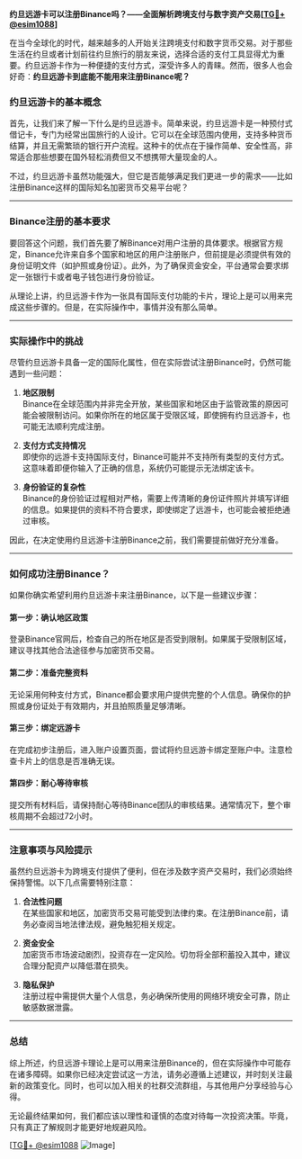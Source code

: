 **约旦远游卡可以注册Binance吗？——全面解析跨境支付与数字资产交易[[TG💪+ @esim1088](https://t.me/s/esim1088)]**

在当今全球化的时代，越来越多的人开始关注跨境支付和数字货币交易。对于那些生活在约旦或者计划前往约旦旅行的朋友来说，选择合适的支付工具显得尤为重要。约旦远游卡作为一种便捷的支付方式，深受许多人的青睐。然而，很多人也会好奇：**约旦远游卡到底能不能用来注册Binance呢？**

### 约旦远游卡的基本概念

首先，让我们来了解一下什么是约旦远游卡。简单来说，约旦远游卡是一种预付式借记卡，专门为经常出国旅行的人设计。它可以在全球范围内使用，支持多种货币结算，并且无需繁琐的银行开户流程。这种卡的优点在于操作简单、安全性高，非常适合那些想要在国外轻松消费但又不想携带大量现金的人。

不过，约旦远游卡虽然功能强大，但它是否能够满足我们更进一步的需求——比如注册Binance这样的国际知名加密货币交易平台呢？

---

### Binance注册的基本要求

要回答这个问题，我们首先要了解Binance对用户注册的具体要求。根据官方规定，Binance允许来自多个国家和地区的用户注册账户，但前提是必须提供有效的身份证明文件（如护照或身份证）。此外，为了确保资金安全，平台通常会要求绑定一张银行卡或者电子钱包进行身份验证。

从理论上讲，约旦远游卡作为一张具有国际支付功能的卡片，理论上是可以用来完成这些步骤的。但是，在实际操作中，事情并没有那么简单。

---

### 实际操作中的挑战

尽管约旦远游卡具备一定的国际化属性，但在实际尝试注册Binance时，仍然可能遇到一些问题：

1. **地区限制**  
   Binance在全球范围内并非完全开放，某些国家和地区由于监管政策的原因可能会被限制访问。如果你所在的地区属于受限区域，即使拥有约旦远游卡，也可能无法顺利完成注册。

2. **支付方式支持情况**  
   即使你的远游卡支持国际支付，Binance可能并不支持所有类型的支付方式。这意味着即便你输入了正确的信息，系统仍可能提示无法绑定该卡。

3. **身份验证的复杂性**  
   Binance的身份验证过程相对严格，需要上传清晰的身份证件照片并填写详细的信息。如果提供的资料不符合要求，即使绑定了远游卡，也可能会被拒绝通过审核。

因此，在决定使用约旦远游卡注册Binance之前，我们需要提前做好充分准备。

---

### 如何成功注册Binance？

如果你确实希望利用约旦远游卡来注册Binance，以下是一些建议步骤：

#### 第一步：确认地区政策
登录Binance官网后，检查自己的所在地区是否受到限制。如果属于受限制区域，建议寻找其他合法途径参与加密货币交易。

#### 第二步：准备完整资料
无论采用何种支付方式，Binance都会要求用户提供完整的个人信息。确保你的护照或身份证处于有效期内，并且拍照质量足够清晰。

#### 第三步：绑定远游卡
在完成初步注册后，进入账户设置页面，尝试将约旦远游卡绑定至账户中。注意检查卡片上的信息是否准确无误。

#### 第四步：耐心等待审核
提交所有材料后，请保持耐心等待Binance团队的审核结果。通常情况下，整个审核周期不会超过72小时。

---

### 注意事项与风险提示

虽然约旦远游卡为跨境支付提供了便利，但在涉及数字资产交易时，我们必须始终保持警惕。以下几点需要特别注意：

1. **合法性问题**  
   在某些国家和地区，加密货币交易可能受到法律约束。在注册Binance前，请务必查阅当地法律法规，避免触犯相关规定。

2. **资金安全**  
   加密货币市场波动剧烈，投资存在一定风险。切勿将全部积蓄投入其中，建议合理分配资产以降低潜在损失。

3. **隐私保护**  
   注册过程中需提供大量个人信息，务必确保所使用的网络环境安全可靠，防止敏感数据泄露。

---

### 总结

综上所述，约旦远游卡理论上是可以用来注册Binance的，但在实际操作中可能存在诸多障碍。如果你已经决定尝试这一方法，请务必遵循上述建议，并时刻关注最新的政策变化。同时，也可以加入相关的社群交流群组，与其他用户分享经验与心得。

无论最终结果如何，我们都应该以理性和谨慎的态度对待每一次投资决策。毕竟，只有真正了解规则才能更好地规避风险。

[[TG💪+ @esim1088](https://t.me/s/esim1088) ![Image](https://i.postimg.cc/4NQfJmqS/Snipaste-2025-05-13-00-14-12.png)]